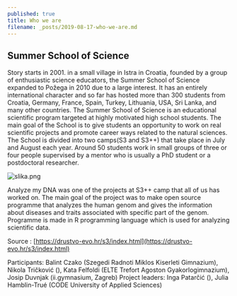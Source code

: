 ```yaml
---
published: true
title: Who we are
filename: _posts/2019-08-17-who-we-are.md
---
```

## Summer School of Science

Story starts in 2001. in a small village in Istra in Croatia, founded by a group of enthusiastic science educators, the Summer School of Science expanded to Požega in 2010 due to a large interest. It has an entirely international character and so far has hosted more than 300 students from Croatia, Germany, France, Spain, Turkey, Lithuania, USA, Sri Lanka, and many other countries. The Summer School of Science is an educational scientific program targeted at highly motivated high school students. The main goal of the School is to give students an opportunity to work on real scientific projects and promote career ways related to the natural sciences. The School is divided into two camps(S3 and S3++) that take place in July and August each year. Around 50 students work in small groups of three or four people supervised by a mentor who is usually a PhD student or a postdoctoral researcher.

![slika.png](/myDNA/img/slika.png)


Analyze my DNA was one of the projects at S3++ camp that all of us has worked on. The main goal of the project was to make open source programme that analyzes the human genom and gives the information about diseases and traits associated with specific part of the genom. Programme is made in R programming language which is used for analyzing scientific data.

Source : [https://drustvo-evo.hr/s3/index.html](https://drustvo-evo.hr/s3/index.html)


Participants: Balint Czako (Szegedi Radnoti Miklos Kiserleti Gimnazium), Nikola Tričković (), Kata Felfoldi (ELTE Trefort Agoston Gyakorlogimnazium), Josip Duvnjak (ii.gymnasium, Zagreb)
Project leaders: Inga Patarčić (), Julia Hamblin-Trué (CODE University of Applied Sciences)
